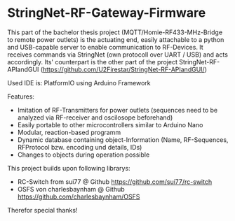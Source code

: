 # StringNet-RF-Gateway-Firmware

This part of the bachelor thesis project (MQTT/Homie-RF433-MHz-Bridge to remote power outlets) is the actuating end, easily attachable to a python and USB-capable server to enable communication to RF-Devices. It receives commands via StringNet (own protocoll over UART / USB) and acts accordingly.
Its' counterpart is the other part of the project StringNet-RF-APIandGUI (https://github.com/U2Firestar/StringNet-RF-APIandGUI/)

Used IDE is: PlatformIO using Arduino Framework

Features: 
- Imitation of RF-Transmitters for power outlets (sequences need to be analyzed via RF-receiver and oscilosope beforehand) 
- Easily portable to other microcontrollers similar to Arduino Nano
- Modular, reaction-based programm
- Dynamic database containing object-Information (Name, RF-Sequences, RFProtocol bzw. encoding und details, IDs)
- Changes to objects during operation possible

This project builds upon following librarys:
- RC-Switch from sui77 @ Github https://github.com/sui77/rc-switch
- OSFS von charlesbaynham @ Github https://github.com/charlesbaynham/OSFS

Therefor special thanks!

